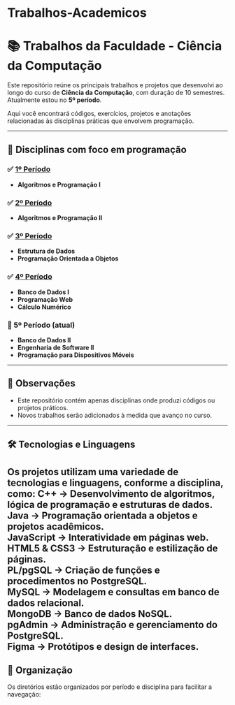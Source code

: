 # Trabalhos-Academicos

# 📚 Trabalhos da Faculdade - Ciência da Computação

Este repositório reúne os principais trabalhos e projetos que desenvolvi ao longo do curso de **Ciência da Computação**, com duração de 10 semestres. Atualmente estou no **5º período**.

Aqui você encontrará códigos, exercícios, projetos e anotações relacionadas às disciplinas práticas que envolvem programação.

---

## 🧠 Disciplinas com foco em programação

### ✅ [1º Período](https://github.com/L0rdLuiz/Trabalhos-Academicos/tree/main/1%20Semestre)
- **Algoritmos e Programação I**

### ✅ [2º Período](https://github.com/L0rdLuiz/Trabalhos-Academicos/tree/main/2%20Semestre)
- **Algoritmos e Programação II**

### ✅ [3º Período](https://github.com/L0rdLuiz/Trabalhos-Academicos/tree/main/3%20Semestre)
- **Estrutura de Dados**  
- **Programação Orientada a Objetos**

### ✅ [4º Período](https://github.com/L0rdLuiz/Trabalhos-Academicos/tree/main/4%20Semestre)
- **Banco de Dados I**  
- **Programação Web**
- **Cálculo Numérico**

### 🔄 5º Período (atual)
- **Banco de Dados II**  
- **Engenharia de Software II**  
- **Programação para Dispositivos Móveis**

---

## 📌 Observações
- Este repositório contém apenas disciplinas onde produzi códigos ou projetos práticos.
- Novos trabalhos serão adicionados à medida que avanço no curso.

---

## 🛠️ Tecnologias e Linguagens
Os projetos utilizam uma variedade de tecnologias e linguagens, conforme a disciplina, como:
**C++** → Desenvolvimento de algoritmos, lógica de programação e estruturas de dados. <br>
**Java** → Programação orientada a objetos e projetos acadêmicos. <br>
**JavaScript** → Interatividade em páginas web. <br>
**HTML5 & CSS3** → Estruturação e estilização de páginas. <br>
**PL/pgSQL** → Criação de funções e procedimentos no PostgreSQL. <br>
**MySQL** → Modelagem e consultas em banco de dados relacional. <br>
**MongoDB** → Banco de dados NoSQL. <br>
**pgAdmin** → Administração e gerenciamento do PostgreSQL. <br>
**Figma** → Protótipos e design de interfaces. <br>
---

## 🚀 Organização
Os diretórios estão organizados por período e disciplina para facilitar a navegação:

